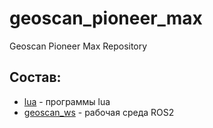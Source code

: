 # geoscan_pioneer_max
Geoscan Pioneer Max Repository

## Состав:
* [lua](https://github.com/IlyaDanilenko/geoscan_pioneer_max/tree/master/lua) - программы lua
* [geoscan_ws](https://github.com/IlyaDanilenko/geoscan_pioneer_max/tree/master/geoscan_ws2/src) - рабочая среда ROS2
